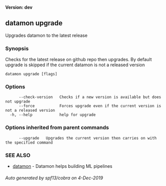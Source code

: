 **Version: dev**

## datamon upgrade

Upgrades datamon to the latest release

### Synopsis

Checks for the latest release on github repo then upgrades. By default upgrade is skipped if the current datamon is not a released version

```
datamon upgrade [flags]
```

### Options

```
      --check-version   Checks if a new version is available but does not upgrade
      --force           Forces upgrade even if the current version is not a released version
  -h, --help            help for upgrade
```

### Options inherited from parent commands

```
      --upgrade   Upgrades the current version then carries on with the specified command
```

### SEE ALSO

* [datamon](datamon.md)	 - Datamon helps building ML pipelines

###### Auto generated by spf13/cobra on 4-Dec-2019

